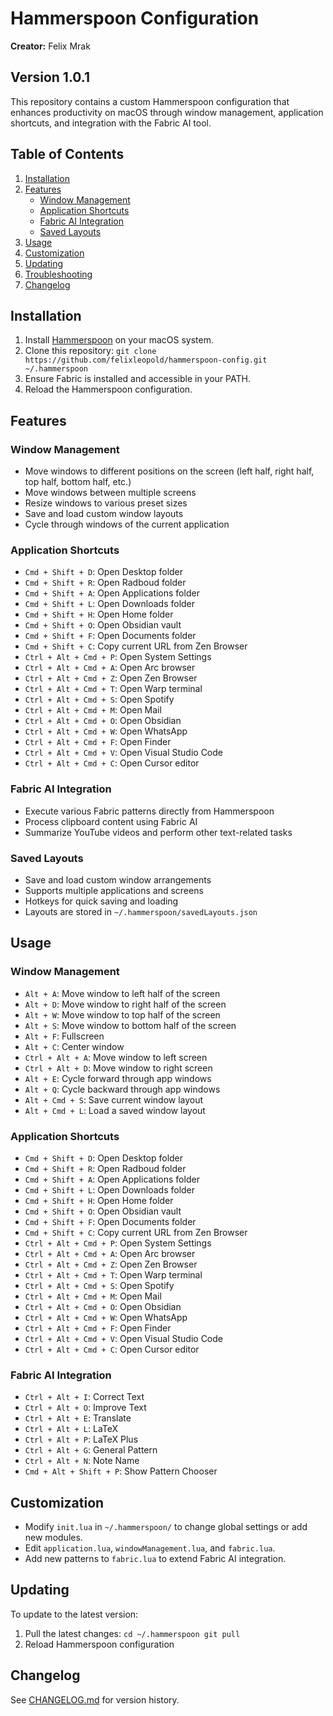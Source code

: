 # Hammerspoon Configuration

**Creator:** Felix Mrak

## Version 1.0.1

This repository contains a custom Hammerspoon configuration that enhances productivity on macOS through window management, application shortcuts, and integration with the Fabric AI tool.

## Table of Contents

1. [Installation](#installation)
2. [Features](#features)
   - [Window Management](#window-management)
   - [Application Shortcuts](#application-shortcuts)
   - [Fabric AI Integration](#fabric-ai-integration)
   - [Saved Layouts](#saved-layouts)
3. [Usage](#usage)
4. [Customization](#customization)
5. [Updating](#updating)
6. [Troubleshooting](#troubleshooting)
7. [Changelog](#changelog)

## Installation

1. Install [Hammerspoon](https://www.hammerspoon.org/) on your macOS system.
2. Clone this repository:   ```
   git clone https://github.com/felixleopold/hammerspoon-config.git ~/.hammerspoon   ```
3. Ensure Fabric is installed and accessible in your PATH.
4. Reload the Hammerspoon configuration.


## Features

### Window Management

- Move windows to different positions on the screen (left half, right half, top half, bottom half, etc.)
- Move windows between multiple screens
- Resize windows to various preset sizes
- Save and load custom window layouts
- Cycle through windows of the current application

### Application Shortcuts

- `Cmd + Shift + D`: Open Desktop folder
- `Cmd + Shift + R`: Open Radboud folder
- `Cmd + Shift + A`: Open Applications folder
- `Cmd + Shift + L`: Open Downloads folder
- `Cmd + Shift + H`: Open Home folder
- `Cmd + Shift + O`: Open Obsidian vault
- `Cmd + Shift + F`: Open Documents folder
- `Cmd + Shift + C`: Copy current URL from Zen Browser
- `Ctrl + Alt + Cmd + P`: Open System Settings
- `Ctrl + Alt + Cmd + A`: Open Arc browser
- `Ctrl + Alt + Cmd + Z`: Open Zen Browser
- `Ctrl + Alt + Cmd + T`: Open Warp terminal
- `Ctrl + Alt + Cmd + S`: Open Spotify
- `Ctrl + Alt + Cmd + M`: Open Mail
- `Ctrl + Alt + Cmd + O`: Open Obsidian
- `Ctrl + Alt + Cmd + W`: Open WhatsApp
- `Ctrl + Alt + Cmd + F`: Open Finder
- `Ctrl + Alt + Cmd + V`: Open Visual Studio Code
- `Ctrl + Alt + Cmd + C`: Open Cursor editor

### Fabric AI Integration

- Execute various Fabric patterns directly from Hammerspoon
- Process clipboard content using Fabric AI
- Summarize YouTube videos and perform other text-related tasks

### Saved Layouts

- Save and load custom window arrangements
- Supports multiple applications and screens
- Hotkeys for quick saving and loading
- Layouts are stored in `~/.hammerspoon/savedLayouts.json`

## Usage

### Window Management

- `Alt + A`: Move window to left half of the screen
- `Alt + D`: Move window to right half of the screen
- `Alt + W`: Move window to top half of the screen
- `Alt + S`: Move window to bottom half of the screen
- `Alt + F`: Fullscreen
- `Alt + C`: Center window
- `Ctrl + Alt + A`: Move window to left screen
- `Ctrl + Alt + D`: Move window to right screen
- `Alt + E`: Cycle forward through app windows
- `Alt + Q`: Cycle backward through app windows
- `Alt + Cmd + S`: Save current window layout
- `Alt + Cmd + L`: Load a saved window layout

### Application Shortcuts

- `Cmd + Shift + D`: Open Desktop folder
- `Cmd + Shift + R`: Open Radboud folder
- `Cmd + Shift + A`: Open Applications folder
- `Cmd + Shift + L`: Open Downloads folder
- `Cmd + Shift + H`: Open Home folder
- `Cmd + Shift + O`: Open Obsidian vault
- `Cmd + Shift + F`: Open Documents folder
- `Cmd + Shift + C`: Copy current URL from Zen Browser
- `Ctrl + Alt + Cmd + P`: Open System Settings
- `Ctrl + Alt + Cmd + A`: Open Arc browser
- `Ctrl + Alt + Cmd + Z`: Open Zen Browser
- `Ctrl + Alt + Cmd + T`: Open Warp terminal
- `Ctrl + Alt + Cmd + S`: Open Spotify
- `Ctrl + Alt + Cmd + M`: Open Mail
- `Ctrl + Alt + Cmd + O`: Open Obsidian
- `Ctrl + Alt + Cmd + W`: Open WhatsApp
- `Ctrl + Alt + Cmd + F`: Open Finder
- `Ctrl + Alt + Cmd + V`: Open Visual Studio Code
- `Ctrl + Alt + Cmd + C`: Open Cursor editor

### Fabric AI Integration

- `Ctrl + Alt + I`: Correct Text
- `Ctrl + Alt + O`: Improve Text
- `Ctrl + Alt + E`: Translate
- `Ctrl + Alt + L`: LaTeX
- `Ctrl + Alt + P`: LaTeX Plus
- `Ctrl + Alt + G`: General Pattern
- `Ctrl + Alt + N`: Note Name
- `Cmd + Alt + Shift + P`: Show Pattern Chooser

## Customization

- Modify `init.lua` in `~/.hammerspoon/` to change global settings or add new modules.
- Edit `application.lua`, `windowManagement.lua`, and `fabric.lua`.
- Add new patterns to `fabric.lua` to extend Fabric AI integration.

## Updating

To update to the latest version:
1. Pull the latest changes:   ```
   cd ~/.hammerspoon
   git pull   ```
2. Reload Hammerspoon configuration

## Changelog

See [CHANGELOG.md](CHANGELOG.md) for version history.
